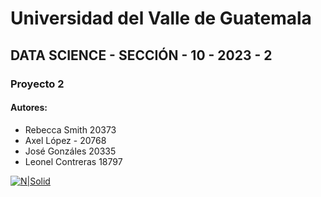 # Universidad del Valle de Guatemala
## DATA SCIENCE - SECCIÓN - 10 - 2023 - 2
### Proyecto 2
#### Autores: 
- Rebecca Smith 20373
- Axel López - 20768
- José Gonzáles 20335
- Leonel Contreras 18797

[![N|Solid](https://res.cloudinary.com/webuvg/image/upload/f_auto/v1551291412/WEB/institucional/logouvg.png)](https://www.uvg.edu.gt/)